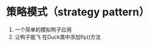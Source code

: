 <!--
 * @Author: 明华
 * @Date: 2021-03-16 14:14:00
 * @LastEditors: 明华
 * @LastEditTime: 2021-03-16 15:54:40
 * @Description: 策略模式
 * @FilePath: /frontend-training/design_mode/strategy_pattern/strategy_pattern.md
-->

# 策略模式（strategy pattern）

1. 一个简单的模拟鸭子应用
2. 让鸭子能飞
  在Duck类中添加fly()方法
